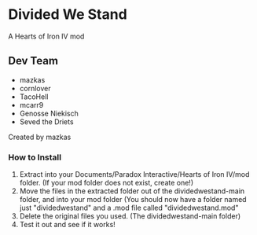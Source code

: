 # Divided We Stand
A Hearts of Iron IV mod
## Dev Team
- mazkas
- cornlover
- TacoHell
- mcarr9
- Genosse Niekisch
- Seved the Driets

Created by mazkas
### How to Install
1. Extract into your Documents/Paradox Interactive/Hearts of Iron IV/mod folder. (If your mod folder does not exist, create one!)
2. Move the files in the extracted folder out of the dividedwestand-main folder, and into your mod folder (You should now have a folder named just "dividedwestand" and a .mod file called "dividedwestand.mod"
3. Delete the original files you used. (The dividedwestand-main folder)
4. Test it out and see if it works!
